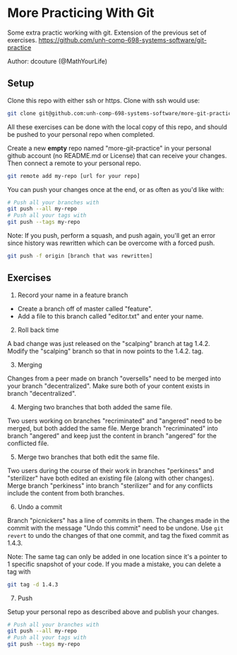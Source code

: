 # More Practicing With Git

Some extra practic working with git.  Extension of the previous set of exercises. https://github.com/unh-comp-698-systems-software/git-practice

Author: dcouture (@MathYourLife)

## Setup

Clone this repo with either ssh or https.  Clone with ssh would use:

```bash
git clone git@github.com:unh-comp-698-systems-software/more-git-practice.git
```

All these exercises can be done with the local
copy of this repo, and should be pushed to your personal repo
when completed.

Create a new **empty** repo named "more-git-practice" in your personal github 
account (no README.md or License) that can receive your changes.  Then 
connect a remote to your personal repo.

```bash
git remote add my-repo [url for your repo]
```

You can push your changes once at the end, or as often as 
you'd like with:

```bash
# Push all your branches with
git push --all my-repo 
# Push all your tags with
git push --tags my-repo
```

Note: If you push, perform a squash, and push again, you'll get
an error since history was rewritten which can be overcome with
a forced push.

```bash
git push -f origin [branch that was rewritten]
```

## Exercises

1) Record your name in a feature branch

* Create a branch off of master called "feature".
* Add a file to this branch called "editor.txt" and enter your name.

2) Roll back time

A bad change was just released on the "scalping" branch at tag 1.4.2.  Modify the "scalping" branch so that in now points to the 1.4.2. tag.

3) Merging

Changes from a peer made on branch "oversells" need to be merged into your branch "decentralized".  Make sure both of your content exists in branch "decentralized".

4) Merging two branches that both added the same file.

Two users working on branches "recriminated" and "angered" need to be merged, but both added the same file.  Merge branch "recriminated" into branch "angered" and keep just the content in branch "angered" for the conflicted file.

5) Merge two branches that both edit the same file.

Two users during the course of their work in branches "perkiness" and "sterilizer" have both edited an existing file (along with other changes).  Merge branch "perkiness" into branch "sterilizer" and for any conflicts include the content from both branches.

6) Undo a commit

Branch "picnickers" has a line of commits in them.  The changes made in the commit with the message "Undo this commit" need to be undone.  Use `git revert` to undo the changes of that one commit, and tag the fixed commit as 1.4.3.

Note: The same tag can only be added in one location since it's a pointer to 1 specific snapshot of your code.  If you made a mistake, you can delete a tag with

```bash
git tag -d 1.4.3
``` 

7) Push

Setup your personal repo as described above and publish your changes.

```bash
# Push all your branches with
git push --all my-repo 
# Push all your tags with
git push --tags my-repo
```
